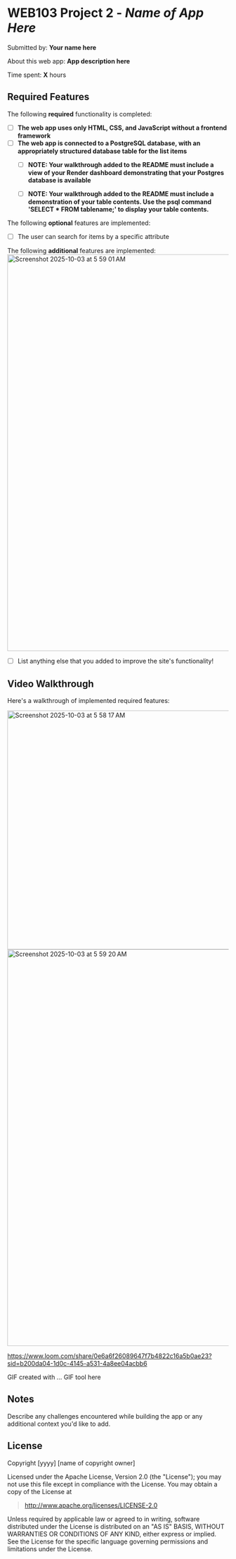 # WEB103 Project 2 - *Name of App Here*

Submitted by: **Your name here**

About this web app: **App description here**

Time spent: **X** hours

## Required Features

The following **required** functionality is completed:

<!-- Make sure to check off completed functionality below -->
- [ ] **The web app uses only HTML, CSS, and JavaScript without a frontend framework**
- [ ] **The web app is connected to a PostgreSQL database, with an appropriately structured database table for the list items**
  - [ ] **NOTE: Your walkthrough added to the README must include a view of your Render dashboard demonstrating that your Postgres database is available**
  - [ ]  **NOTE: Your walkthrough added to the README must include a demonstration of your table contents. Use the psql command 'SELECT * FROM tablename;' to display your table contents.**


The following **optional** features are implemented:

- [ ] The user can search for items by a specific attribute

The following **additional** features are implemented:<img width="1440" height="900" alt="Screenshot 2025-10-03 at 5 59 01 AM" src="https://github.com/user-attachments/assets/a656c926-7984-4563-ab24-375f2d73a8bc" />


- [ ] List anything else that you added to improve the site's functionality!

## Video Walkthrough

Here's a walkthrough of implemented required features:

<img width="1087" height="542" alt="Screenshot 2025-10-03 at 5 58 17 AM" src="https://github.com/user-attachments/assets/ff14e321-43c7-440f-b094-8bbe258cd8be" />

<img width="1440" height="900" alt="Screenshot 2025-10-03 at 5 59 20 AM" src="https://github.com/user-attachments/assets/4f1c59a3-c660-4416-8f7e-7a1f85b22707" />

https://www.loom.com/share/0e6a6f26089647f7b4822c16a5b0ae23?sid=b200da04-1d0c-4145-a531-4a8ee04acbb6 

<!-- Replace this with whatever GIF tool you used! -->
GIF created with ...  GIF tool here
<!-- Recommended tools:
[Kap](https://getkap.co/) for macOS
[ScreenToGif](https://www.screentogif.com/) for Windows
[peek](https://github.com/phw/peek) for Linux. -->

## Notes

Describe any challenges encountered while building the app or any additional context you'd like to add.

## License

Copyright [yyyy] [name of copyright owner]

Licensed under the Apache License, Version 2.0 (the "License"); you may not use this file except in compliance with the License. You may obtain a copy of the License at

> http://www.apache.org/licenses/LICENSE-2.0

Unless required by applicable law or agreed to in writing, software distributed under the License is distributed on an "AS IS" BASIS, WITHOUT WARRANTIES OR CONDITIONS OF ANY KIND, either express or implied. See the License for the specific language governing permissions and limitations under the License.
